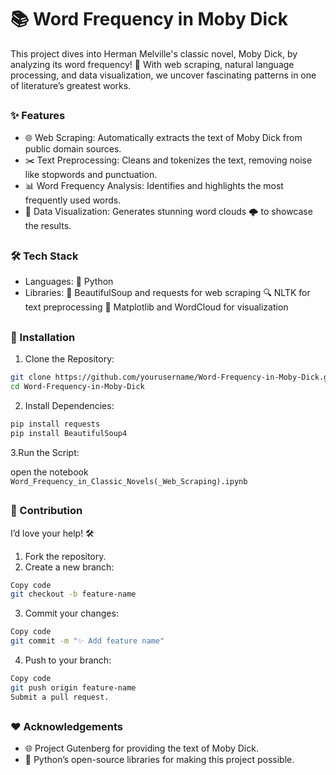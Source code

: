 <h1>📚 Word Frequency in Moby Dick</h1>
This project dives into Herman Melville's classic novel, Moby Dick, by analyzing its word frequency!
🐋 With web scraping, natural language processing, and data visualization,
we uncover fascinating patterns in one of literature’s greatest works.

<h2></h2>

<h3>✨ Features </h3>

- 🌐 Web Scraping: Automatically extracts the text of Moby Dick from public domain sources.
- ✂️ Text Preprocessing: Cleans and tokenizes the text, removing noise like stopwords and punctuation.
- 📊 Word Frequency Analysis: Identifies and highlights the most frequently used words.
- 🎨 Data Visualization: Generates stunning word clouds 🌩️ to showcase the results.

<h2></h2>

<h3>🛠️ Tech Stack</h3>

- Languages: 🐍 Python
- Libraries:
🌟 BeautifulSoup and requests for web scraping
🔍 NLTK for text preprocessing
🎨 Matplotlib and WordCloud for visualization

<h2> </h2>
<h3> 🚀 Installation </h3>

1. Clone the Repository:

```bash
git clone https://github.com/yourusername/Word-Frequency-in-Moby-Dick.git
cd Word-Frequency-in-Moby-Dick
```
2. Install Dependencies:
```bash
pip install requests
pip install BeautifulSoup4
```
3.Run the Script:

open the notebook ``` Word_Frequency_in_Classic_Novels(_Web_Scraping).ipynb```

<h2> </h2>
<h3> 🤝 Contribution </h3>

I’d love your help! 🛠️

1. Fork the repository.
2. Create a new branch:
```bash
Copy code
git checkout -b feature-name
```
3. Commit your changes:
```bash
Copy code
git commit -m "✨ Add feature name"
```
4. Push to your branch:
```bash
Copy code
git push origin feature-name
Submit a pull request.
```
<h2> </h2>

<h3> ❤️ Acknowledgements </h3>

- 🌐 Project Gutenberg for providing the text of Moby Dick.
- 🐍 Python’s open-source libraries for making this project possible.
